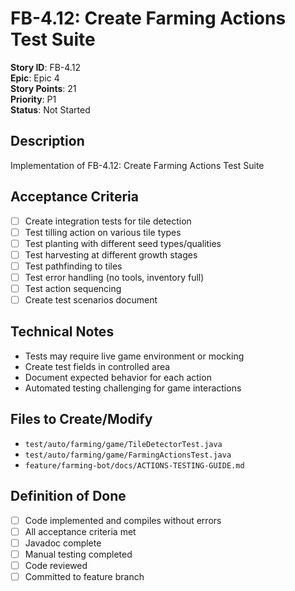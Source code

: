 # FB-4.12: Create Farming Actions Test Suite

**Story ID**: FB-4.12  
**Epic**: Epic 4  
**Story Points**: 21  
**Priority**: P1  
**Status**: Not Started  

## Description
Implementation of FB-4.12: Create Farming Actions Test Suite

## Acceptance Criteria
- [ ] Create integration tests for tile detection
- [ ] Test tilling action on various tile types
- [ ] Test planting with different seed types/qualities
- [ ] Test harvesting at different growth stages
- [ ] Test pathfinding to tiles
- [ ] Test error handling (no tools, inventory full)
- [ ] Test action sequencing
- [ ] Create test scenarios document

## Technical Notes
- Tests may require live game environment or mocking
- Create test fields in controlled area
- Document expected behavior for each action
- Automated testing challenging for game interactions

## Files to Create/Modify
- `test/auto/farming/game/TileDetectorTest.java`
- `test/auto/farming/game/FarmingActionsTest.java`
- `feature/farming-bot/docs/ACTIONS-TESTING-GUIDE.md`

## Definition of Done
- [ ] Code implemented and compiles without errors
- [ ] All acceptance criteria met
- [ ] Javadoc complete
- [ ] Manual testing completed
- [ ] Code reviewed
- [ ] Committed to feature branch
